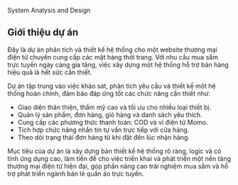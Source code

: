 System Analysis and Design

## Giới thiệu dự án

Đây là dự án phân tích và thiết kế hệ thống cho một website thương mại điện tử chuyên cung cấp các mặt hàng thời trang. Với nhu cầu mua sắm trực tuyến ngày càng gia tăng, việc xây dựng một hệ thống hỗ trợ bán hàng hiệu quả là hết sức cần thiết.

Dự án tập trung vào việc khảo sát, phân tích yêu cầu và thiết kế một hệ thống hoàn chỉnh, đảm bảo đáp ứng tốt các chức năng cần thiết như:

-  Giao diện thân thiện, thẩm mỹ cao và tối ưu cho nhiều loại thiết bị.
-  Quản lý sản phẩm, đơn hàng, giỏ hàng và danh sách yêu thích.
-  Cung cấp các phương thức thanh toán: COD và ví điện tử Momo.
-  Tích hợp chức năng nhắn tin tư vấn trực tiếp với cửa hàng.
-  Theo dõi trạng thái đơn hàng từ khi đặt đến lúc nhận hàng.

Mục tiêu của dự án là xây dựng bản thiết kế hệ thống rõ ràng, logic và có tính ứng dụng cao, làm tiền đề cho việc triển khai và phát triển một nền tảng thương mại điện tử hiện đại, góp phần nâng cao trải nghiệm mua sắm và hỗ trợ phát triển ngành bán lẻ quần áo trực tuyến.


